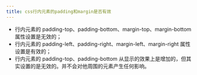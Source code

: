 ```yaml
---
title: css行内元素的padding和margin是否有效
---
```


- 行内元素的 padding-top、padding-bottom、margin-top、margin-bottom 属性设置是无效的；
- 行内元素的 padding-left、padding-right、margin-left、margin-right 属性设置是有效的；
- 行内元素的 padding-top、padding-bottom 从显示的效果上是增加的，但其实设置的是无效的。并不会对他周围的元素产生任何影响。
